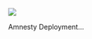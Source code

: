 <a href="https://arm-final20190108120359.azurewebsites.net" target="_blank">
    <img src="http://azuredeploy.net/deploybutton.png"/>
</a>

Amnesty Deployment...

